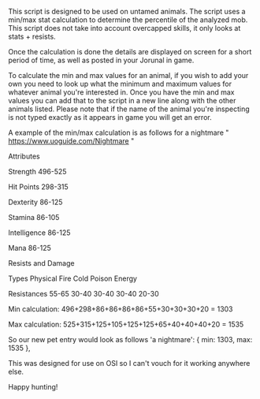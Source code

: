 This script is designed to be used on untamed animals. The script uses a min/max stat calculation to determine the percentile of the analyzed mob. This script does not take into account overcapped skills, it only looks at stats + resists.

Once the calculation is done the details are displayed on screen for a short period of time, as well as posted in your Jorunal in game.

To calculate the min and max values for an animal, if you wish to add your own you need to look up what the minimum and maximum values for whatever animal you're interested in. Once you have the min and max values you can add that to the script in a new line along with the other animals listed. Please note that if the name of the animal you're inspecting is not typed exactly as it appears in game you will get an error.

A example of the min/max calculation is as follows for a nightmare " https://www.uoguide.com/Nightmare "

Attributes

Strength	496-525

Hit Points	298-315

Dexterity	86-125

Stamina	86-105

Intelligence	86-125

Mana	86-125

Resists and Damage

Types	      		Physical	      Fire	      Cold	      Poison	      Energy

Resistances			55-65	          30-40	      30-40	      30-40	        20-30

Min calculation: 496+298+86+86+86+86+55+30+30+30+20 = 1303

Max calculation: 525+315+125+105+125+125+65+40+40+40+20 = 1535

So our new pet entry would look as follows
'a nightmare': { min: 1303, max: 1535 },

This was designed for use on OSI so I can't vouch for it working anywhere else.

Happy hunting!
